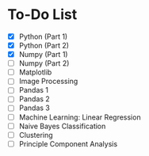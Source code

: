 # To-Do List

- [x] Python (Part 1)
- [x] Python (Part 2)
- [x] Numpy (Part 1)
- [ ] Numpy (Part 2)
- [ ] Matplotlib
- [ ] Image Processing
- [ ] Pandas 1
- [ ] Pandas 2
- [ ] Pandas 3
- [ ] Machine Learning: Linear Regression
- [ ] Naive Bayes Classification
- [ ] Clustering
- [ ] Principle Component Analysis
